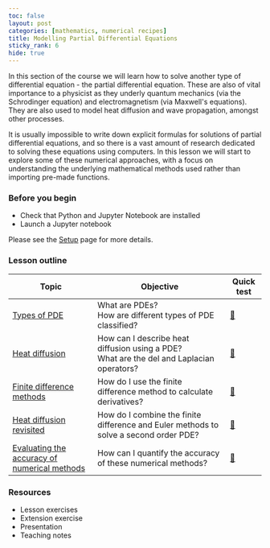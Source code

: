```yaml
---
toc: false
layout: post
categories: [mathematics, numerical recipes]
title: Modelling Partial Differential Equations
sticky_rank: 6  
hide: true
---
```


In this section of the course we will learn how to solve another type of differential equation - the partial differential equation. These are also of vital importance to a physicist as they underly quantum mechanics (via the Schrodinger equation) and electromagnetism (via Maxwell's equations). They are also used to model heat diffusion and wave propagation, amongst other processes.

It is usually impossible to write down explicit formulas for solutions of partial differential equations, and so there is a vast amount of research dedicated to solving these equations using computers. In this lesson we will start to explore some of these numerical approaches, with a focus on understanding the underlying mathematical methods used rather than importing pre-made functions.

### Before you begin

- Check that Python and Jupyter Notebook are installed
- Launch a Jupyter notebook 

Please see the [Setup](https://nu-cem.github.io/CompPhys/2021/08/02/Setup) page for more details.

### Lesson outline

| Topic | Objective | Quick test |
|-------|-----------|-----------|
|[Types of PDE](https://nu-cem.github.io/CompPhys/2021/08/02/PDE-Types)|What are PDEs? <br/> How are different types of PDE classified? | [🦋](https://nu-cem.github.io/CompPhys/2021/08/02/PDE-Types-Qs.html) |
|[Heat diffusion](https://nu-cem.github.io/CompPhys/2021/08/02/Heat-Diffusion)| How can I describe heat diffusion using a PDE? <br/> What are the del and Laplacian operators?| [🍫](https://nu-cem.github.io/CompPhys/2021/08/02/Heat-Diffusion-Qs.html)|
|[Finite difference methods](https://nu-cem.github.io/CompPhys/2021/08/02/Finite-Differences)| How do I use the finite difference method to calculate derivatives? | [:evergreen_tree:](https://nu-cem.github.io/CompPhys/2021/08/02/Finite-Differences-Qs.html)|
|[Heat diffusion revisited](https://nu-cem.github.io/CompPhys/2021/08/02/Runge-Kutta)| How do I combine the finite difference and Euler methods to solve a second order PDE? | [:chestnut:](https://nu-cem.github.io/CompPhys/2021/08/02/Runge-Kutta-Qs.html)|
|[Evaluating the accuracy of numerical methods](https://nu-cem.github.io/CompPhys/2021/08/02/Accuracy) | How can I quantify the accuracy of these numerical methods? | [:wrench:](https://nu-cem.github.io/CompPhys/2021/08/02/Accuract-Qs.html)|

### Resources

- Lesson exercises
- Extension exercise
- Presentation
- Teaching notes

